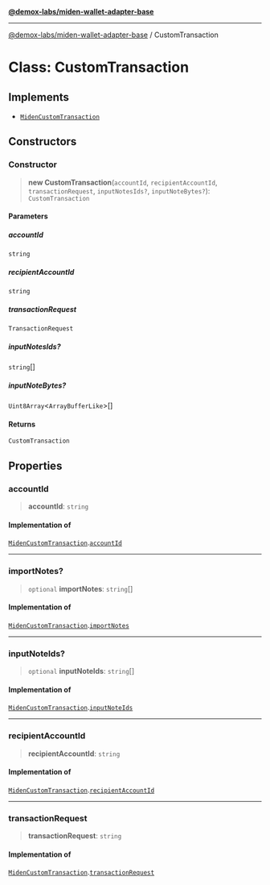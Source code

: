 [**@demox-labs/miden-wallet-adapter-base**](../README.md)

***

[@demox-labs/miden-wallet-adapter-base](../README.md) / CustomTransaction

# Class: CustomTransaction

## Implements

- [`MidenCustomTransaction`](../interfaces/MidenCustomTransaction.md)

## Constructors

### Constructor

> **new CustomTransaction**(`accountId`, `recipientAccountId`, `transactionRequest`, `inputNotesIds?`, `inputNoteBytes?`): `CustomTransaction`

#### Parameters

##### accountId

`string`

##### recipientAccountId

`string`

##### transactionRequest

`TransactionRequest`

##### inputNotesIds?

`string`[]

##### inputNoteBytes?

`Uint8Array`\<`ArrayBufferLike`\>[]

#### Returns

`CustomTransaction`

## Properties

### accountId

> **accountId**: `string`

#### Implementation of

[`MidenCustomTransaction`](../interfaces/MidenCustomTransaction.md).[`accountId`](../interfaces/MidenCustomTransaction.md#accountid)

***

### importNotes?

> `optional` **importNotes**: `string`[]

#### Implementation of

[`MidenCustomTransaction`](../interfaces/MidenCustomTransaction.md).[`importNotes`](../interfaces/MidenCustomTransaction.md#importnotes)

***

### inputNoteIds?

> `optional` **inputNoteIds**: `string`[]

#### Implementation of

[`MidenCustomTransaction`](../interfaces/MidenCustomTransaction.md).[`inputNoteIds`](../interfaces/MidenCustomTransaction.md#inputnoteids)

***

### recipientAccountId

> **recipientAccountId**: `string`

#### Implementation of

[`MidenCustomTransaction`](../interfaces/MidenCustomTransaction.md).[`recipientAccountId`](../interfaces/MidenCustomTransaction.md#recipientaccountid)

***

### transactionRequest

> **transactionRequest**: `string`

#### Implementation of

[`MidenCustomTransaction`](../interfaces/MidenCustomTransaction.md).[`transactionRequest`](../interfaces/MidenCustomTransaction.md#transactionrequest)
